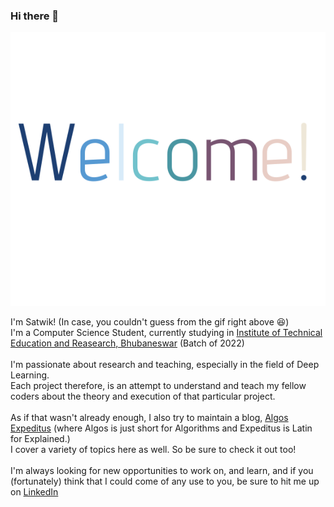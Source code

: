 ### Hi there 👋
![Vanilla-2 9s-271px](https://github.com/saatweek/saatweek/blob/main/Vanilla-3.3s-288px.svg)

I'm Satwik! (In case, you couldn't guess from the gif right above :satisfied:)
<br />I'm a Computer Science Student, currently studying in [Institute of Technical Education and Reasearch, Bhubaneswar](https://www.soa.ac.in/iter) (Batch of 2022)
<br />
<br />
I'm passionate about research and teaching, especially in the field of Deep Learning.
<br />Each project therefore, is an attempt to understand and teach my fellow coders about the theory and execution of that particular project.
<br />
<br />As if that wasn't already enough, I also try to maintain a blog, [Algos Expeditus](https://algosexpeditus.blogspot.com/) (where Algos is just short for Algorithms and Expeditus is Latin for Explained.) 
<br />I cover a variety of topics here as well. So be sure to check it out too! 
<br />
<br />
I'm always looking for new opportunities to work on, and learn, and if you (fortunately) think that I could come of any use to you, be sure to hit me up on [LinkedIn](https://www.linkedin.com/in/saatweek/)

<!--
**saatweek/saatweek** is a ✨ _special_ ✨ repository because its `README.md` (this file) appears on your GitHub profile.

Here are some ideas to get you started:

- 🔭 I’m currently working on ...
- 🌱 I’m currently learning ...
- 👯 I’m looking to collaborate on ...
- 🤔 I’m looking for help with ...
- 💬 Ask me about ...
- 📫 How to reach me: ...
- 😄 Pronouns: ...
- ⚡ Fun fact: ...
-->
